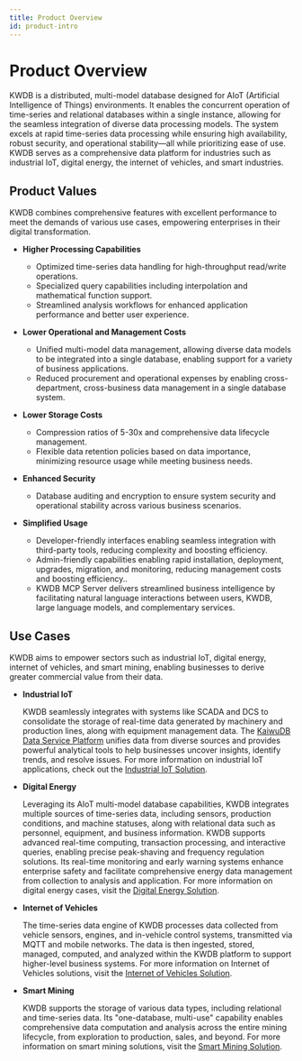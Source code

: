 ```yaml
---
title: Product Overview
id: product-intro
---
```


# Product Overview

KWDB is a distributed, multi-model database designed for AIoT (Artificial Intelligence of Things) environments. It enables the concurrent operation of time-series and relational databases within a single instance, allowing for the seamless integration of diverse data processing models. The system excels at rapid time-series data processing while ensuring high availability, robust security, and operational stability—all while prioritizing ease of use. KWDB serves as a comprehensive data platform for industries such as industrial IoT, digital energy, the internet of vehicles, and smart industries.

## Product Values

KWDB combines comprehensive features with excellent performance to meet the demands of various use cases, empowering enterprises in their digital transformation.

- **Higher Processing Capabilities**
  - Optimized time-series data handling for high-throughput read/write operations.
  - Specialized query capabilities including interpolation and mathematical function support.
  - Streamlined analysis workflows for enhanced application performance and better user experience.

- **Lower Operational and Management Costs**
  - Unified multi-model data management, allowing diverse data models to be integrated into a single database, enabling support for a variety of business applications.
  - Reduced procurement and operational expenses by enabling cross-department, cross-business data management in a single database system.

- **Lower Storage Costs**
  - Compression ratios of 5-30x and comprehensive data lifecycle management.
  - Flexible data retention policies based on data importance, minimizing resource usage while meeting business needs.

- **Enhanced Security**
  - Database auditing and encryption to ensure system security and operational stability across various business scenarios.

- **Simplified Usage**
  - Developer-friendly interfaces enabling seamless integration with third-party tools, reducing complexity and boosting efficiency.
  - Admin-friendly capabilities enabling rapid installation, deployment, upgrades, migration, and monitoring, reducing management costs and boosting efficiency..
  - KWDB MCP Server delivers streamlined business intelligence by facilitating natural language interactions between users, KWDB, large language models, and complementary services.

## Use Cases

KWDB aims to empower sectors such as industrial IoT, digital energy, internet of vehicles, and smart mining, enabling businesses to derive greater commercial value from their data.

- **Industrial IoT**

  KWDB seamlessly integrates with systems like SCADA and DCS to consolidate the storage of real-time data generated by machinery and production lines, along with equipment management data. The [KaiwuDB Data Service Platform](https://www.kaiwudb.com/kdp/) unifies data from diverse sources and provides powerful analytical tools to help businesses uncover insights, identify trends, and resolve issues. For more information on industrial IoT applications, check out the [Industrial IoT Solution](https://www.kaiwudb.com/IoT/).

- **Digital Energy**

  Leveraging its AIoT multi-model database capabilities, KWDB integrates multiple sources of time-series data, including sensors, production conditions, and machine statuses, along with relational data such as personnel, equipment, and business information. KWDB supports advanced real-time computing, transaction processing, and interactive queries, enabling precise peak-shaving and frequency regulation solutions. Its real-time monitoring and early warning systems enhance enterprise safety and facilitate comprehensive energy data management from collection to analysis and application. For more information on digital energy cases, visit the [Digital Energy Solution](https://www.kaiwudb.com/energy/).

- **Internet of Vehicles**

  The time-series data engine of KWDB processes data collected from vehicle sensors, engines, and in-vehicle control systems, transmitted via MQTT and mobile networks. The data is then ingested, stored, managed, computed, and analyzed within the KWDB platform to support higher-level business systems. For more information on Internet of Vehicles solutions, visit the [Internet of Vehicles Solution](https://www.kaiwudb.com/vehicles/).

- **Smart Mining**

  KWDB supports the storage of various data types, including relational and time-series data. Its "one-database, multi-use" capability enables comprehensive data computation and analysis across the entire mining lifecycle, from exploration to production, sales, and beyond. For more information on smart mining solutions, visit the [Smart Mining Solution](https://www.kaiwudb.com/smart/).
